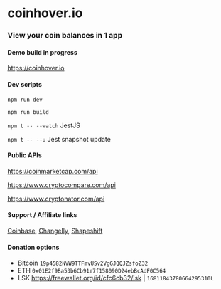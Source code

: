 # coinhover.io
### View your coin balances in 1 app

#### Demo build in progress
https://coinhover.io

#### Dev scripts
`npm run dev`

`npm run build`

`npm t -- --watch` JestJS

`npm t -- --u` Jest snapshot update

#### Public APIs
https://coinmarketcap.com/api

https://www.cryptocompare.com/api

https://www.cryptonator.com/api

#### Support / Affiliate links
[Coinbase](https://www.coinbase.com/invite_friends), [Changelly](https://changelly.com/affiliate), [Shapeshift](https://shapeshift.io/legacy/affiliate.html)

#### Donation options
- Bitcoin `19p4582NVW9TTFmvUSv2VgGJQQJZsfoZ32`
- ETH `0x01E2f9Ba53b6Cb91e7f158090D24ebBcAdF0C564`
- LSK https://freewallet.org/id/cfc6cb32/lsk | `16811843780664295310L`
